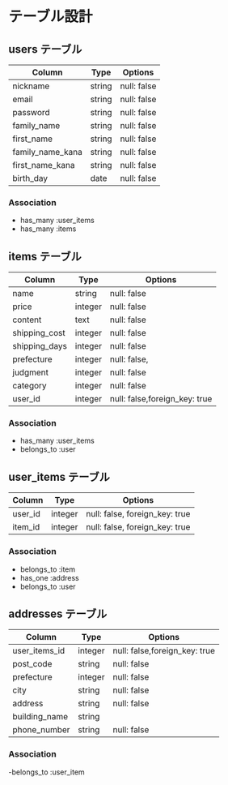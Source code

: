 # テーブル設計

## users テーブル

| Column           | Type   | Options     |
| --------         | ------ | ----------- |
| nickname         | string | null: false |
| email            | string | null: false |
| password         | string | null: false |
| family_name      | string | null: false |
| first_name       | string | null: false |
| family_name_kana | string | null: false |
| first_name_kana  | string | null: false |
| birth_day        | date   | null: false |
### Association

- has_many :user_items
- has_many :items



## items テーブル

| Column          | Type      | Options                       |
| --------        | ------    | -----------                   |
| name            | string    | null: false                   |
| price           | integer   | null: false                   |
| content         | text      | null: false                   |
| shipping_cost   | integer   | null: false                   |
| shipping_days   | integer   | null: false                   |
| prefecture      | integer   | null: false,                  |
| judgment        | integer   | null: false                   |
| category        | integer   | null: false                   |
| user_id         | integer   | null: false,foreign_key: true |
### Association

- has_many :user_items
- belongs_to :user



## user_items テーブル

| Column    | Type       | Options                        |
| ------    | ---------- | ------------------------------ |
| user_id   | integer    | null: false, foreign_key: true |
| item_id   | integer    | null: false, foreign_key: true |
### Association

- belongs_to :item
- has_one    :address
- belongs_to :user




## addresses テーブル

| Column          | Type      | Options                       |
| --------        | ------    | -----------                   |    
| user_items_id   | integer   | null: false,foreign_key: true |
| post_code       | string    | null: false                   |
| prefecture      | integer   | null: false                   |
| city            | string    | null: false                   |
| address         | string    | null: false                   |
| building_name   | string    |                               |
| phone_number    | string    | null: false                   |
### Association

-belongs_to :user_item